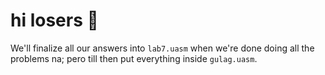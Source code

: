 # hi losers 👋
We'll finalize all our answers into `lab7.uasm` when we're done doing all the problems na; pero till then put everything inside `gulag.uasm`.